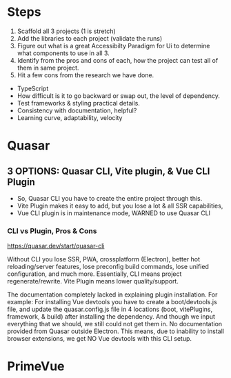 # Steps

1. Scaffold all 3 projects (1 is stretch)
2. Add the libraries to each project (validate the runs)
3. Figure out what is a great Accessibilty Paradigm for Ui to determine what components to use in all 3.
4. Identify from the pros and cons of each, how the project can test all of them in same project.
5. Hit a few cons from the research we have done.

- TypeScript
- How difficult is it to go backward or swap out, the level of dependency.
- Test frameworks & styling practical details.
- Consistency with documentation, helpful?
- Learning curve, adaptability, velocity

# Quasar

## 3 OPTIONS: Quasar CLI, Vite plugin, & Vue CLI Plugin

- So, Quasar CLI you have to create the entire project through this.
- Vite Plugin makes it easy to add, but you lose a lot & all SSR capabilities,
- Vue CLI plugin is in maintenance mode, WARNED to use Quasar CLI

### CLI vs Plugin, Pros & Cons

<https://quasar.dev/start/quasar-cli>

Without CLI you lose SSR, PWA, crossplatform (Electron), better hot reloading/server features, lose preconfig build commands, lose unified configuration, and much more.
Essentially, CLI means project regenerate/rewrite. Vite Plugin means lower quality/support.

The documentation completely lacked in explaining plugin installation. For example:
For installing Vue devtools you have to create a boot/devtools.js file, and update the quasar.config.js file in 4 locations (boot, vitePlugins, framework, & build) after installing the dependency. And though we input everything that we should, we still could not get them in. No documentation provided from Quasar outside Electron. This means, due to inability to install browser extensions, we get NO Vue devtools with this CLI setup.

# PrimeVue
